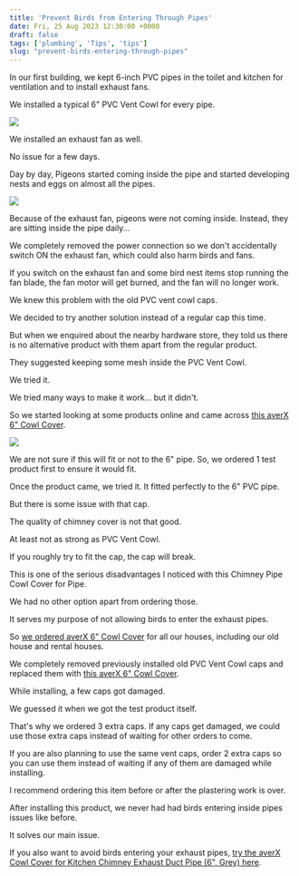 ```yaml
---
title: 'Prevent Birds from Entering Through Pipes'
date: Fri, 25 Aug 2023 12:30:00 +0000
draft: false
tags: ['plumbing', 'Tips', 'tips']
slug: "prevent-birds-entering-through-pipes"
---
```


In our first building, we kept 6-inch PVC pipes in the toilet and kitchen for ventilation and to install exhaust fans.

We installed a typical 6" PVC Vent Cowl for every pipe.

![](/prevent-birds-entering-through-pipes/images/6-inch-PVC-Vent-Cowl.jpg/)

We installed an exhaust fan as well.

No issue for a few days.

Day by day, Pigeons started coming inside the pipe and started developing nests and eggs on almost all the pipes.

![](/prevent-birds-entering-through-pipes/images/birds-entering-inside-exhaust-pipe.jpg/)

Because of the exhaust fan, pigeons were not coming inside. Instead, they are sitting inside the pipe daily…

We completely removed the power connection so we don't accidentally switch ON the exhaust fan, which could also harm birds and fans.

If you switch on the exhaust fan and some bird nest items stop running the fan blade, the fan motor will get burned, and the fan will no longer work.

We knew this problem with the old PVC vent cowl caps.

We decided to try another solution instead of a regular cap this time.

But when we enquired about the nearby hardware store, they told us there is no alternative product with them apart from the regular product.

They suggested keeping some mesh inside the PVC Vent Cowl.

We tried it.

We tried many ways to make it work… but it didn't.

So we started looking at some products online and came across [this averX 6" Cowl Cover](https://www.amazon.in/dp/B096PFXPD2?&linkCode=ll1&tag=newsite0003-21&linkId=d9bf1898d0d712a00cae3c82c059632a&language=en_IN&ref_=as_li_ss_tl).

[![](/prevent-birds-entering-through-pipes/images/6-inch-Vent-Cowl-caps-to-avoid-birds-entering.jpg/)](https://www.amazon.in/dp/B096PFXPD2?&linkCode=ll1&tag=newsite0003-21&linkId=200e7f602a7e8c8838551b9244bb6faf&language=en_IN&ref_=as_li_ss_tl)

We are not sure if this will fit or not to the 6" pipe. So, we ordered 1 test product first to ensure it would fit.

Once the product came, we tried it. It fitted perfectly to the 6" PVC pipe.

But there is some issue with that cap.

The quality of chimney cover is not that good.

At least not as strong as PVC Vent Cowl.

If you roughly try to fit the cap, the cap will break.

This is one of the serious disadvantages I noticed with this Chimney Pipe Cowl Cover for Pipe.

We had no other option apart from ordering those.

It serves my purpose of not allowing birds to enter the exhaust pipes.

So [we ordered averX 6" Cowl Cover](https://www.amazon.in/dp/B096PFXPD2?&linkCode=ll1&tag=newsite0003-21&linkId=d9bf1898d0d712a00cae3c82c059632a&language=en_IN&ref_=as_li_ss_tl) for all our houses, including our old house and rental houses.

We completely removed previously installed old PVC Vent Cowl caps and replaced them with [this averX 6" Cowl Cover](https://www.amazon.in/dp/B096PFXPD2?&linkCode=ll1&tag=newsite0003-21&linkId=200e7f602a7e8c8838551b9244bb6faf&language=en_IN&ref_=as_li_ss_tl).

While installing, a few caps got damaged.

We guessed it when we got the test product itself.

That's why we ordered 3 extra caps. If any caps get damaged, we could use those extra caps instead of waiting for other orders to come.

If you are also planning to use the same vent caps, order 2 extra caps so you can use them instead of waiting if any of them are damaged while installing.

I recommend ordering this item before or after the plastering work is over.

After installing this product, we never had had birds entering inside pipes issues like before.

It solves our main issue.

If you also want to avoid birds entering your exhaust pipes, [try the averX Cowl Cover for Kitchen Chimney Exhaust Duct Pipe (6", Grey) here](https://www.amazon.in/dp/B096PFXPD2?&linkCode=ll1&tag=newsite0003-21&linkId=d9bf1898d0d712a00cae3c82c059632a&language=en_IN&ref_=as_li_ss_tl).